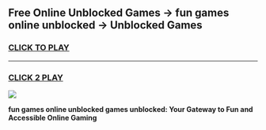 
## Free Online Unblocked Games → fun games online unblocked → Unblocked Games
<h3>
<a href="https://premium.freeplayer.one?title=fun_games_online_unblocked&ref=21F">CLICK TO PLAY</a></h3>
<hr>

<h3>
<a href="https://premium.freeplayer.one?title=fun_games_online_unblocked&ref=21F">CLICK 2 PLAY</a>
  
</h3>

<a href="https://premium.freeplayer.one?title=fun_games_online_unblocked&ref=21F/"><img src="https://clearcache.store/games.png"></a>


**fun games online unblocked games unblocked: Your Gateway to Fun and Accessible Online Gaming**
